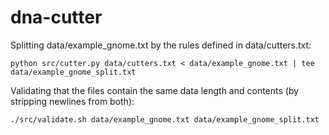 # dna-cutter

Splitting data/example_gnome.txt by the rules defined in data/cutters.txt:

`python src/cutter.py data/cutters.txt < data/example_gnome.txt | tee data/example_gnome_split.txt`

Validating that the files contain the same data length and contents (by stripping newlines from both):

`./src/validate.sh data/example_gnome.txt data/example_gnome_split.txt`
